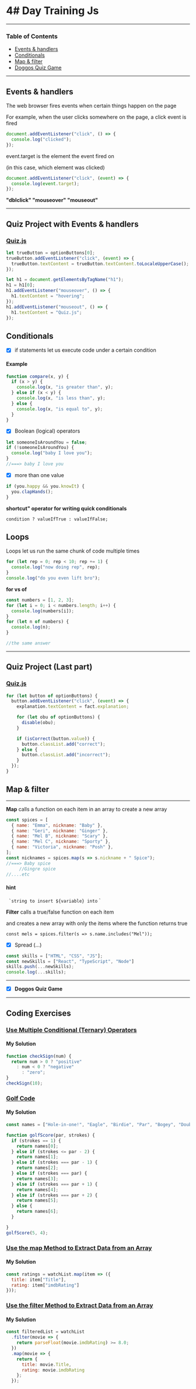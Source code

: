 # 4# Day Training Js

---

### Table of Contents

- [Events & handlers](#events-&-handlers)
- [Conditionals](#)
- [Map & filter](#map-&-filter)
- [Doggos Quiz Game](#Doggos-Quiz-Game)

---

## Events & handlers

The web browser fires events when certain things happen on the page

For example, when the user clicks somewhere on the page, a click event is fired

```javascript
document.addEventListener("click", () => {
  console.log("clicked");
});
```

event.target is the element the event fired on

(in this case, which element was clicked)

```javascript
document.addEventListener("click", (event) => {
  console.log(event.target);
});
```

**"dblclick"
"mouseover"
"mouseout"**

---

## Quiz Project with Events & handlers

### [Quiz.js ](https://anjana.dev/javascript-first-steps/2-jsquiz-starter.html)

```javascript
let trueButton = optionButtons[0];
trueButton.addEventListener("click", (event) => {
  trueButton.textContent = trueButton.textContent.toLocaleUpperCase();
});

let h1 = document.getElementsByTagName("h1");
h1 = h1[0];
h1.addEventListener("mouseover", () => {
  h1.textContent = "hovering";
});
h1.addEventListener("mouseout", () => {
  h1.textContent = "Quiz.js";
});
```

## Conditionals

- [x] if statements let us execute code under a certain condition

#### Example

```javascript
function compare(x, y) {
  if (x > y) {
    console.log(x, "is greater than", y);
  } else if (x < y) {
    console.log(x, "is less than", y);
  } else {
    console.log(x, "is equal to", y);
  }
}
```

- [x] Boolean (logical) operators

```javascript
let someoneIsAroundYou = false;
if (!someoneIsAroundYou) {
  console.log("baby I love you");
}
//===> baby I love you
```

- [x] more than one value

```javascript
if (you.happy && you.knowIt) {
  you.clapHands();
}
```

**shortcut" operator for writing quick conditionals**

`condition ? valueIfTrue : valueIfFalse;`

## Loops

Loops let us run the same chunk of code multiple times

```javascript
for (let rep = 0; rep < 10; rep += 1) {
  console.log("now doing rep", rep);
}
console.log("do you even lift bro");
```

**for vs of**

```javascript
const numbers = [1, 2, 3];
for (let i = 0; i < numbers.length; i++) {
  console.log(numbers[i]);
}
for (let n of numbers) {
  console.log(n);
}

//the same answer
```

---

## Quiz Project (Last part)

### [Quiz.js ](https://anjana.dev/javascript-first-steps/2-jsquiz-starter.html)

```javascript
for (let button of optionButtons) {
  button.addEventListener("click", (event) => {
    explanation.textContent = fact.explanation;

    for (let obu of optionButtons) {
      disable(obu);
    }

    if (isCorrect(button.value)) {
      button.classList.add("correct");
    } else {
      button.classList.add("incorrect");
    }
  });
}
```

## Map & filter

---

**Map** calls a function on each item in an array to create a new array

```javascript
const spices = [
  { name: "Emma", nickname: "Baby" },
  { name: "Geri", nickname: "Ginger" },
  { name: "Mel B", nickname: "Scary" },
  { name: "Mel C", nickname: "Sporty" },
  { name: "Victoria", nickname: "Posh" },
];
const nicknames = spices.map(s => s.nickname + " Spice");
//===> Baby spice
     //Gingre spice
//....etc
```

#### hint 
 ``` `string to insert ${variable} into``` `

**Filter** calls a true/false function on each item

and creates a new array with only the items where the function returns true

`const mels = spices.filter(s => s.name.includes("Mel"));`


- [x] Spread (...)
```javascript
const skills = ["HTML", "CSS", "JS"];
const newSkills = ["React", "TypeScript", "Node"]
skills.push(...newSkills);
console.log(...skills);
``` 
---
- [x] **Doggos Quiz Game**

---
## Coding Exercises

### [Use Multiple Conditional (Ternary) Operators](https://www.freecodecamp.org/learn/javascript-algorithms-and-data-structures/basic-javascript/use-multiple-conditional-ternary-operators)

#### My Solution
```javascript
function checkSign(num) {
  return num > 0 ? "positive"
    : num < 0 ? "negative"
      : "zero";
}
checkSign(10);
```

### [Golf Code](https://www.freecodecamp.org/learn/javascript-algorithms-and-data-structures/basic-javascript/golf-code)

#### My Solution

```javascript
const names = ["Hole-in-one!", "Eagle", "Birdie", "Par", "Bogey", "Double Bogey", "Go Home!"];

function golfScore(par, strokes) {
  if (strokes == 1) {
    return names[0];
  } else if (strokes <= par - 2) {
    return names[1];
  } else if (strokes === par - 1) {
    return names[2];
  } else if (strokes === par) {
    return names[3];
  } else if (strokes === par + 1) {
    return names[4];
  } else if (strokes === par + 2) {
    return names[5];
  } else {
    return names[6];
  }

}
golfScore(5, 4);
```
### [Use the map Method to Extract Data from an Array](https://www.freecodecamp.org/learn/javascript-algorithms-and-data-structures/functional-programming/use-the-map-method-to-extract-data-from-an-array)
#### My Solution

```javascript
const ratings = watchList.map(item => ({
  title: item["Title"],
  rating: item["imdbRating"]
}));
```

### [Use the filter Method to Extract Data from an Array](https://www.freecodecamp.org/learn/javascript-algorithms-and-data-structures/functional-programming/use-the-filter-method-to-extract-data-from-an-array)
#### My Solution

```javascript
const filteredList = watchList
  .filter(movie => {
    return parseFloat(movie.imdbRating) >= 8.0;
  })
  .map(movie => {
    return {
      title: movie.Title,
      rating: movie.imdbRating
    };
  });
```

